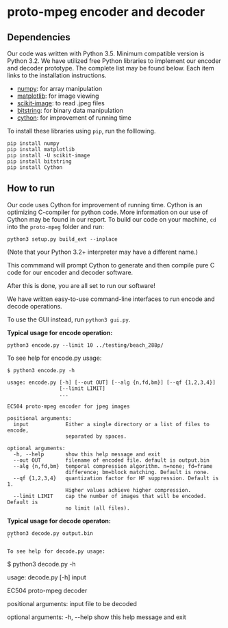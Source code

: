 # proto-mpeg encoder and decoder

## Dependencies
Our code was written with Python 3.5. Minimum compatible version is Python 3.2. We have utilized free Python libraries to implement our encoder and decoder prototype. The complete list may be found below. Each item links to the installation instructions.

- [numpy](www.numpy.com): for array manipulation
- [matplotlib](http://matplotlib.org/users/installing.html): for image viewing
- [scikit-image](http://scikit-image.org/download.html): to read .jpeg files
- [bitstring](https://pypi.python.org/pypi/bitstring/3.1.3): for binary data manipulation
- [cython](http://cython.org/#download): for improvement of running time

To install these libraries using `pip`, run the folllowing.

```
pip install numpy
pip install matplotlib
pip install -U scikit-image
pip install bitstring
pip install Cython
```

## How to run

Our code uses Cython for improvement of running time. Cython is an optimizing C-compiler for python code. More information on our use of Cython may be found in our report.
To build our code on your machine, `cd` into the `proto-mpeg` folder and run:

```
python3 setup.py build_ext --inplace
```
(Note that your Python 3.2+ interpreter may have a different name.)

This commmand will prompt Cython to generate and then compile pure C code for our encoder and decoder software.

After this is done, you are all set to run our software!

We have written easy-to-use command-line interfaces to run encode and decode operations.

To use the GUI instead, run `python3 gui.py`.

**Typical usage for encode operation:**

```
python3 encode.py --limit 10 ../testing/beach_288p/
```

To see help for encode.py usage:
```
$ python3 encode.py -h

usage: encode.py [-h] [--out OUT] [--alg {n,fd,bm}] [--qf {1,2,3,4}]
                 [--limit LIMIT]
                 ...

EC504 proto-mpeg encoder for jpeg images

positional arguments:
  input            Either a single directory or a list of files to encode,
                   separated by spaces.

optional arguments:
  -h, --help       show this help message and exit
  --out OUT        filename of encoded file. default is output.bin
  --alg {n,fd,bm}  temporal compression algorithm. n=none; fd=frame
                   difference; bm=block matching. Default is none.
  --qf {1,2,3,4}   quantization factor for HF suppression. Default is 1.
                   Higher values achieve higher compression.
  --limit LIMIT    cap the number of images that will be encoded. Default is
                   no limit (all files).
```

**Typical usage for decode operaton:**

```
python3 decode.py output.bin
``

To see help for decode.py usage:
```
$ python3 decode.py -h

usage: decode.py [-h] input

EC504 proto-mpeg decoder

positional arguments:
  input       file to be decoded

optional arguments:
  -h, --help  show this help message and exit
```